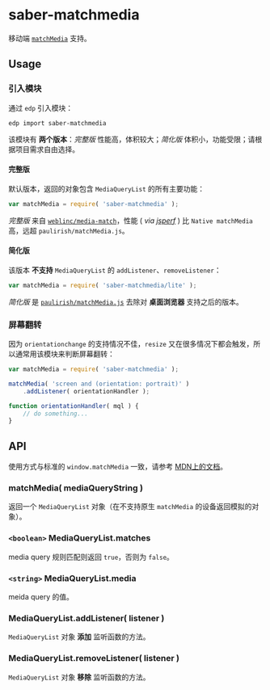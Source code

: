 # saber-matchmedia

移动端 [`matchMedia`](http://dev.w3.org/csswg/cssom-view/#dom-window-matchmedia) 支持。

## Usage

### 引入模块

通过 `edp` 引入模块：

    edp import saber-matchmedia

该模块有 **两个版本**：*完整版* 性能高，体积较大；*简化版* 体积小，功能受限；请根据项目需求自由选择。

#### 完整版

默认版本，返回的对象包含 `MediaQueryList` 的所有主要功能：

```javascript
var matchMedia = require( 'saber-matchmedia' );
```

*完整版* 来自 [`weblinc/media-match`](https://github.com/weblinc/media-match)，性能 ( *via [jsperf](http://jsperf.com/matchmedia/11)* ) 比 `Native matchMedia` 高，远超 `paulirish/matchMedia.js`。

#### 简化版

该版本 **不支持** `MediaQueryList` 的 `addListener`、`removeListener`：

```javascript
var matchMedia = require( 'saber-matchmedia/lite' );
```

*简化版* 是 [`paulirish/matchMedia.js`](https://github.com/paulirish/matchMedia.js) 去除对 **桌面浏览器** 支持之后的版本。

### 屏幕翻转

因为 `orientationchange` 的支持情况不佳，`resize` 又在很多情况下都会触发，所以通常用该模块来判断屏幕翻转：

```javascript
var matchMedia = require( 'saber-matchmedia' );

matchMedia( 'screen and (orientation: portrait)' )
    .addListener( orientationHandler );

function orientationHandler( mql ) {
    // do something...
}
```

## API

使用方式与标准的 `window.matchMedia` 一致，请参考 [MDN上的文档](https://developer.mozilla.org/en-US/docs/Web/API/Window.matchMedia)。

### matchMedia( mediaQueryString )

返回一个 `MediaQueryList` 对象（在不支持原生 `matchMedia` 的设备返回模拟的对象）。

### `<boolean>` MediaQueryList.matches

media query 规则匹配则返回 `true`，否则为 `false`。

### `<string>` MediaQueryList.media

meida query 的值。

### MediaQueryList.addListener( listener )

`MediaQueryList` 对象 **添加** 监听函数的方法。

### MediaQueryList.removeListener( listener )

`MediaQueryList` 对象 **移除** 监听函数的方法。
